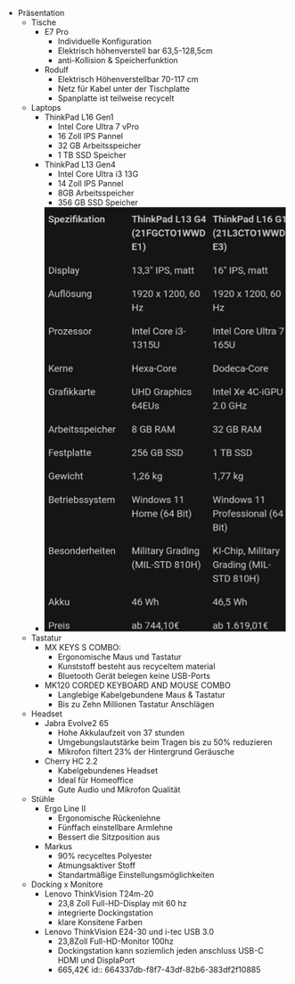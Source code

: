 - Präsentation
	- Tische
		- E7 Pro
			- Individuelle Konfiguration
			- Elektrisch höhenverstell bar 63,5-128,5cm
			- anti-Kollision & Speicherfunktion
		- Rodulf
			- Elektrisch Höhenverstellbar 70-117 cm
			- Netz für Kabel unter der Tischplatte
			- Spanplatte ist teilweise recycelt
	- Laptops
		- ThinkPad L16 Gen1
			- Intel Core Ultra 7 vPro
			- 16 Zoll IPS Pannel
			- 32 GB Arbeitsspeicher
			- 1 TB SSD Speicher
		- ThinkPad L13 Gen4
			- Intel Core Ultra i3 13G
			- 14 Zoll IPS Pannel
			- 8GB Arbeitsspeicher
			- 356 GB SSD Speicher
		- ![image.png](../assets/image_1715691278678_0.png)
	- Tastatur
		- MX KEYS S COMBO:
			- Ergonomische Maus und Tastatur
			- Kunststoff besteht aus recyceltem material
			- Bluetooth Gerät belegen keine USB-Ports
		- MK120 CORDED KEYBOARD AND MOUSE COMBO
			- Langlebige Kabelgebundene Maus & Tastatur
			- Bis zu Zehn Millionen Tastatur Anschlägen
	- Headset
		- Jabra Evolve2 65
			- Hohe Akkulaufzeit von 37 stunden
			- Umgebungslautstärke beim Tragen bis zu 50% reduzieren
			- Mikrofon filtert 23% der Hintergrund Geräusche
		- Cherry HC 2.2
			- Kabelgebundenes Headset
			- Ideal für Homeoffice
			- Gute Audio und Mikrofon Qualität
	- Stühle
		- Ergo Line II
			- Ergonomische Rückenlehne
			- Fünffach einstellbare Armlehne
			- Bessert die Sitzposition aus
		- Markus
			- 90% recyceltes Polyester
			- Atmungsaktiver Stoff
			- Standartmäßige Einstellungsmöglichkeiten
	- Docking x Monitore
		- Lenovo ThinkVision T24m-20
			- 23,8 Zoll Full-HD-Display mit 60 hz
			- integrierte Dockingstation
			- klare Konsitene Farben
		- Lenovo ThinkVision E24-30 und i-tec USB 3.0
			- 23,8Zoll Full-HD-Monitor 100hz
			- Dockingstation kann soziemlich jeden anschluss USB-C HDMI und DisplaPort
			- 665,42€
			  id:: 664337db-f8f7-43df-82b6-383df2f10885